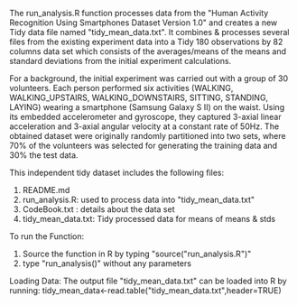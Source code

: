 The run_analysis.R function processes data from the "Human Activity Recognition Using Smartphones Dataset Version 1.0" and creates a new Tidy data file named "tidy_mean_data.txt". It combines & processes several files from the existing experiment data into a Tidy 180 observations by 82 columns data set which consists of the averages/means of the means and standard deviations from the initial experiment calculations.

For a background, the initial experiment was carried out with a group of 30 volunteers. Each person performed six activities (WALKING, WALKING_UPSTAIRS, WALKING_DOWNSTAIRS, SITTING, STANDING, LAYING) wearing a smartphone (Samsung Galaxy S II) on the waist. Using its embedded accelerometer and gyroscope, they captured 3-axial linear acceleration and 3-axial angular velocity at a constant rate of 50Hz. The obtained dataset were originally randomly partitioned into two sets, where 70% of the volunteers was selected for generating the training data and 30% the test data. 

This independent tidy dataset includes the following files:

 1. README.md
 2. run_analysis.R: used to process data into "tidy_mean_data.txt"
 3. CodeBook.txt : details about the data set
 4. tidy_mean_data.txt: Tidy processed data for means of means & stds

To run the Function:
1. Source the function in R by typing "source("run_analysis.R")"
2. type "run_analysis()" without any parameters

Loading Data:
The output file "tidy_mean_data.txt" can be loaded into R by running:
  tidy_mean_data<-read.table("tidy_mean_data.txt",header=TRUE)
